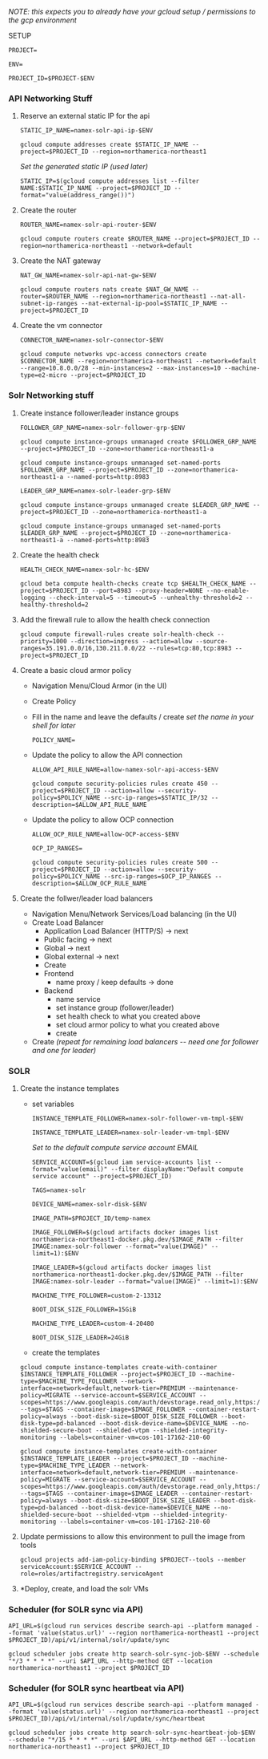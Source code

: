 *NOTE: this expects you to already have your gcloud setup / permissions to the gcp environment*

SETUP
```
PROJECT=
```

```
ENV=
```

```
PROJECT_ID=$PROJECT-$ENV
```

### API Networking Stuff
1. Reserve an external static IP for the api
   ```
   STATIC_IP_NAME=namex-solr-api-ip-$ENV
   ```
   
   ```
   gcloud compute addresses create $STATIC_IP_NAME --project=$PROJECT_ID --region=northamerica-northeast1
   ```
   *Set the generated static IP (used later)*
   ```
   STATIC_IP=$(gcloud compute addresses list --filter NAME:$STATIC_IP_NAME --project=$PROJECT_ID --format="value(address_range())")
   ```
2. Create the router
   ```
   ROUTER_NAME=namex-solr-api-router-$ENV
   ```
   
   ```
   gcloud compute routers create $ROUTER_NAME --project=$PROJECT_ID --region=northamerica-northeast1 --network=default
   ```
3. Create the NAT gateway
   ```
   NAT_GW_NAME=namex-solr-api-nat-gw-$ENV
   ```
   
   ```
   gcloud compute routers nats create $NAT_GW_NAME --router=$ROUTER_NAME --region=northamerica-northeast1 --nat-all-subnet-ip-ranges --nat-external-ip-pool=$STATIC_IP_NAME --project=$PROJECT_ID
   ```
4. Create the vm connector
   ```
   CONNECTOR_NAME=namex-solr-connector-$ENV
   ```
   
   ```
   gcloud compute networks vpc-access connectors create $CONNECTOR_NAME --region=northamerica-northeast1 --network=default --range=10.8.0.0/28 --min-instances=2 --max-instances=10 --machine-type=e2-micro --project=$PROJECT_ID
   ```

### Solr Networking stuff
1. Create instance follower/leader instance groups
   
   ```
   FOLLOWER_GRP_NAME=namex-solr-follower-grp-$ENV
   ```
   
   ```
   gcloud compute instance-groups unmanaged create $FOLLOWER_GRP_NAME --project=$PROJECT_ID --zone=northamerica-northeast1-a
   ```
   
   ```
   gcloud compute instance-groups unmanaged set-named-ports $FOLLOWER_GRP_NAME --project=$PROJECT_ID --zone=northamerica-northeast1-a --named-ports=http:8983
   ```
   
   ```
   LEADER_GRP_NAME=namex-solr-leader-grp-$ENV
   ```
   
   ```
   gcloud compute instance-groups unmanaged create $LEADER_GRP_NAME --project=$PROJECT_ID --zone=northamerica-northeast1-a
   ```
   
   ```
   gcloud compute instance-groups unmanaged set-named-ports $LEADER_GRP_NAME --project=$PROJECT_ID --zone=northamerica-northeast1-a --named-ports=http:8983
   ```
2. Create the health check
   
   ```
   HEALTH_CHECK_NAME=namex-solr-hc-$ENV
   ```
   
   ```
   gcloud beta compute health-checks create tcp $HEALTH_CHECK_NAME --project=$PROJECT_ID --port=8983 --proxy-header=NONE --no-enable-logging --check-interval=5 --timeout=5 --unhealthy-threshold=2 --healthy-threshold=2
   ```
3. Add the firewall rule to allow the health check connection
   ```
   gcloud compute firewall-rules create solr-health-check --priority=1000 --direction=ingress --action=allow --source-ranges=35.191.0.0/16,130.211.0.0/22 --rules=tcp:80,tcp:8983 --project=$PROJECT_ID
   ```
4. Create a basic cloud armor policy
   - Navigation Menu/Cloud Armor (in the UI)
   - Create Policy
   - Fill in the name and leave the defaults / create
     *set the name in your shell for later*
      ```
      POLICY_NAME=
	  ```
   - Update the policy to allow the API connection
      ```
      ALLOW_API_RULE_NAME=allow-namex-solr-api-access-$ENV
	  ```
	 
      ```
      gcloud compute security-policies rules create 450 --project=$PROJECT_ID --action=allow --security-policy=$POLICY_NAME --src-ip-ranges=$STATIC_IP/32 --description=$ALLOW_API_RULE_NAME
	  ```
   - Update the policy to allow OCP connection
      ```
      ALLOW_OCP_RULE_NAME=allow-OCP-access-$ENV
	  ```
	 
	   ```
	  OCP_IP_RANGES=
	  ```
	 
      ```
      gcloud compute security-policies rules create 500 --project=$PROJECT_ID --action=allow --security-policy=$POLICY_NAME --src-ip-ranges=$OCP_IP_RANGES --description=$ALLOW_OCP_RULE_NAME
	  ```
1. Create the follwer/leader load balancers
   - Navigation Menu/Network Services/Load balancing (in the UI)
   - Create Load Balancer
     - Application Load Balancer (HTTP/S) -> next
     - Public facing -> next
     - Global -> next
     - Global external -> next
     - Create
     - Frontend
       - name proxy / keep defaults -> done
     - Backend
       - name service
       - set instance group (follower/leader)
       - set health check to what you created above
       - set cloud armor policy to what you created above
       - create
   - Create 
  *(repeat for remaining load balancers -- need one for follower and one for leader)*
### SOLR
1. Create the instance templates
   - set variables
     
     ```
     INSTANCE_TEMPLATE_FOLLOWER=namex-solr-follower-vm-tmpl-$ENV
     ```
    
     ```
     INSTANCE_TEMPLATE_LEADER=namex-solr-leader-vm-tmpl-$ENV
     ```
     *Set to the default compute service account EMAIL*
     ```
     SERVICE_ACCOUNT=$(gcloud iam service-accounts list --format="value(email)" --filter displayName:"Default compute service account" --project=$PROJECT_ID)
     ```
     
     ```
     TAGS=namex-solr
     ```
     
     ```
     DEVICE_NAME=namex-solr-disk-$ENV
     ```
     
     ```
     IMAGE_PATH=$PROJECT_ID/temp-namex
     ```
    
     ```
     IMAGE_FOLLOWER=$(gcloud artifacts docker images list northamerica-northeast1-docker.pkg.dev/$IMAGE_PATH --filter IMAGE:namex-solr-follower --format="value(IMAGE)" --limit=1):$ENV
     ```
    
     ```
     IMAGE_LEADER=$(gcloud artifacts docker images list northamerica-northeast1-docker.pkg.dev/$IMAGE_PATH --filter IMAGE:namex-solr-leader --format="value(IMAGE)" --limit=1):$ENV
     ```

     ```
     MACHINE_TYPE_FOLLOWER=custom-2-13312
     ```
     ```
     BOOT_DISK_SIZE_FOLLOWER=15GiB
     ```
      ```
     MACHINE_TYPE_LEADER=custom-4-20480
     ```
      ```
     BOOT_DISK_SIZE_LEADER=24GiB
     ```
	
   -  create the templates
    ```
    gcloud compute instance-templates create-with-container $INSTANCE_TEMPLATE_FOLLOWER --project=$PROJECT_ID --machine-type=$MACHINE_TYPE_FOLLOWER --network-interface=network=default,network-tier=PREMIUM --maintenance-policy=MIGRATE --service-account=$SERVICE_ACCOUNT --scopes=https://www.googleapis.com/auth/devstorage.read_only,https://www.googleapis.com/auth/logging.write,https://www.googleapis.com/auth/monitoring.write,https://www.googleapis.com/auth/servicecontrol,https://www.googleapis.com/auth/service.management.readonly,https://www.googleapis.com/auth/trace.append --tags=$TAGS --container-image=$IMAGE_FOLLOWER --container-restart-policy=always --boot-disk-size=$BOOT_DISK_SIZE_FOLLOWER --boot-disk-type=pd-balanced --boot-disk-device-name=$DEVICE_NAME --no-shielded-secure-boot --shielded-vtpm --shielded-integrity-monitoring --labels=container-vm=cos-101-17162-210-60
    ```
   
    ```
    gcloud compute instance-templates create-with-container $INSTANCE_TEMPLATE_LEADER --project=$PROJECT_ID --machine-type=$MACHINE_TYPE_LEADER --network-interface=network=default,network-tier=PREMIUM --maintenance-policy=MIGRATE --service-account=$SERVICE_ACCOUNT --scopes=https://www.googleapis.com/auth/devstorage.read_only,https://www.googleapis.com/auth/logging.write,https://www.googleapis.com/auth/monitoring.write,https://www.googleapis.com/auth/servicecontrol,https://www.googleapis.com/auth/service.management.readonly,https://www.googleapis.com/auth/trace.append --tags=$TAGS --container-image=$IMAGE_LEADER --container-restart-policy=always --boot-disk-size=$BOOT_DISK_SIZE_LEADER --boot-disk-type=pd-balanced --boot-disk-device-name=$DEVICE_NAME --no-shielded-secure-boot --shielded-vtpm --shielded-integrity-monitoring --labels=container-vm=cos-101-17162-210-60
    ```
1. Update permissions to allow this environment to pull the image from tools
   ```
   gcloud projects add-iam-policy-binding $PROJECT--tools --member serviceAccount:$SERVICE_ACCOUNT --role=roles/artifactregistry.serviceAgent
   ```
2. *Deploy, create, and load the solr VMs

### Scheduler (for SOLR sync via API)

```
API_URL=$(gcloud run services describe search-api --platform managed --format 'value(status.url)' --region northamerica-northeast1 --project $PROJECT_ID)/api/v1/internal/solr/update/sync
```

```
gcloud scheduler jobs create http search-solr-sync-job-$ENV --schedule "*/3 * * * *" --uri $API_URL --http-method GET --location northamerica-northeast1 --project $PROJECT_ID
```

### Scheduler (for SOLR sync heartbeat via API)

```
API_URL=$(gcloud run services describe search-api --platform managed --format 'value(status.url)' --region northamerica-northeast1 --project $PROJECT_ID)/api/v1/internal/solr/update/sync/heartbeat
```

```
gcloud scheduler jobs create http search-solr-sync-heartbeat-job-$ENV --schedule "*/15 * * * *" --uri $API_URL --http-method GET --location northamerica-northeast1 --project $PROJECT_ID
```